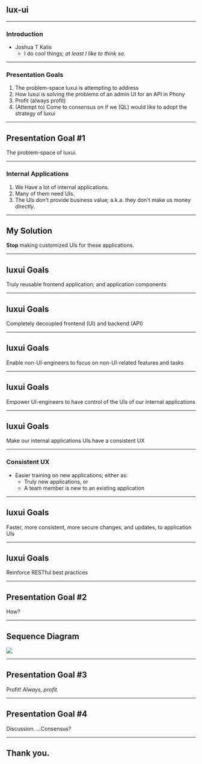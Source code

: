 ## lux-ui

---

### Introduction

  + Joshua T Kalis
    - I do cool things; *at least I like to think so*.

---

### Presentation Goals

  1. The problem-space luxui is attempting to address
  2. How luxui is solving the problems of an admin UI for an API in Phony
  3. Profit (always profit)
  4. (Attempt to) Come to consensus on if we (QL) would like to adopt the strategy of luxui

---

## Presentation Goal #1

The problem-space of luxui.

---

### Internal Applications

  1. We Have a lot of internal applications.
  2. Many of them need UIs.
  3. The UIs don't provide business value; a.k.a. they don't make us money *directly*.

---

## My Solution

**Stop** making customized UIs for these applications.

---

## luxui Goals

Truly reusable frontend application; and application components

---

## luxui Goals

Completely decoupled frontend (UI) and backend (API)

---

## luxui Goals

Enable non-UI-engineers to focus on non-UI-related features and tasks

---

## luxui Goals

Empower UI-engineers to have control of the UIs of our internal applications

---

## luxui Goals

Make our internal applications UIs have a consistent UX

---

### Consistent UX

  - Easier training on new applications; either as:
    * Truly new applications, or
    * A team member is new to an existing application

---

## luxui Goals

Faster, more consistent, more secure changes, and updates, to application UIs

---

## luxui Goals

Reinforce RESTful best practices

---

## Presentation Goal #2

How?

---

## Sequence Diagram

![](Lux-sequence.png)

---

## Presentation Goal #3

Profit! *Always, profit.*

---

## Presentation Goal #4

Discussion. ...Consensus?

---

## Thank you.
